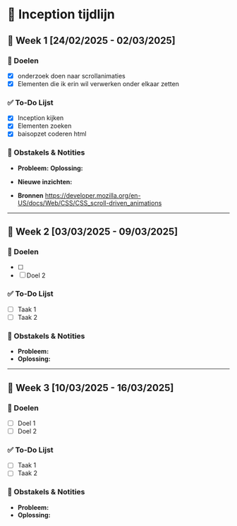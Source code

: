 # 📌 Inception tijdlijn

## 📅 Week 1 [24/02/2025 - 02/03/2025]

### 🎯 Doelen

- [x] onderzoek doen naar scrollanimaties
- [x] Elementen die ik erin wil verwerken onder elkaar zetten

### ✅ To-Do Lijst

- [x] Inception kijken
- [x] Elementen zoeken
- [x] baisopzet coderen html

### 📝 Obstakels & Notities

- **Probleem:**
  **Oplossing:**
- **Nieuwe inzichten:**

- **Bronnen**
  https://developer.mozilla.org/en-US/docs/Web/CSS/CSS_scroll-driven_animations

---

## 📅 Week 2 [03/03/2025 - 09/03/2025]

### 🎯 Doelen

- [ ]
- [ ] Doel 2

### ✅ To-Do Lijst

- [ ] Taak 1
- [ ] Taak 2

### 📝 Obstakels & Notities

- **Probleem:**
- **Oplossing:**

---

## 📅 Week 3 [10/03/2025 - 16/03/2025]

### 🎯 Doelen

- [ ] Doel 1
- [ ] Doel 2

### ✅ To-Do Lijst

- [ ] Taak 1
- [ ] Taak 2

### 📝 Obstakels & Notities

- **Probleem:**
- **Oplossing:**
